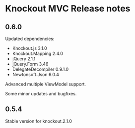 # Knockout MVC Release notes #
## 0.6.0 ##
Updated dependencies:

- Knockout.js 3.1.0
- Knockout.Mapping 2.4.0
- jQuery 2.1.1
- jQuery.Form 3.46
- DelegateDecompiler 0.9.1.0
- Newtonsoft.Json 6.0.4

Advanced multiple ViewModel support.

Some minor updates and bugfixes.
## 0.5.4 ##
Stable version for knockout.2.1.0
